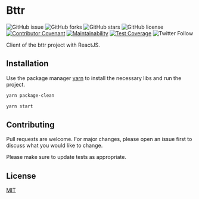 # Bttr

![GitHub issue](https://img.shields.io/github/issues/faelfer/bttr-client-react)
![GitHub forks](https://img.shields.io/github/forks/faelfer/bttr-client-react)
![GitHub stars](https://img.shields.io/github/stars/faelfer/bttr-client-react)
![GitHub license](https://img.shields.io/github/license/faelfer/bttr-client-react)
[![Contributor Covenant](https://img.shields.io/badge/Contributor%20Covenant-v2.0%20adopted-ff69b4.svg)](CODE_OF_CONDUCT.md)
[![Maintainability](https://api.codeclimate.com/v1/badges/0543d3fafe54ce417928/maintainability)](https://codeclimate.com/github/faelfer/bttr-client-react/maintainability)
[![Test Coverage](https://api.codeclimate.com/v1/badges/0543d3fafe54ce417928/test_coverage)](https://codeclimate.com/github/faelfer/bttr-client-react/test_coverage)
![Twitter Follow](https://img.shields.io/twitter/follow/fael_fer)


Client of the bttr project with ReactJS.

## Installation

Use the package manager [yarn](https://yarnpkg.com/en/) to install the necessary libs and run the project.

```bash
yarn package-clean
```
```bash
yarn start
```

## Contributing
Pull requests are welcome. For major changes, please open an issue first to discuss what you would like to change.

Please make sure to update tests as appropriate.

## License
[MIT](https://choosealicense.com/licenses/mit/)